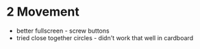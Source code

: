 # 2 Movement


* better fullscreen - screw buttons
* tried close together circles - didn't work that well in cardboard
